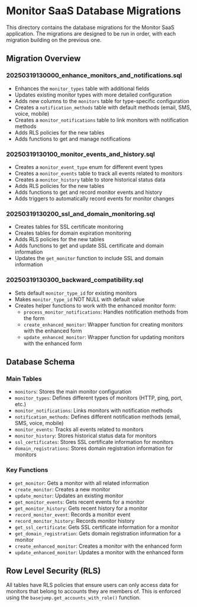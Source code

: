 # Monitor SaaS Database Migrations

This directory contains the database migrations for the Monitor SaaS application. The migrations are designed to be run in order, with each migration building on the previous one.

## Migration Overview

### 20250319130000_enhance_monitors_and_notifications.sql
- Enhances the `monitor_types` table with additional fields
- Updates existing monitor types with more detailed configuration
- Adds new columns to the `monitors` table for type-specific configuration
- Creates a `notification_methods` table with default methods (email, SMS, voice, mobile)
- Creates a `monitor_notifications` table to link monitors with notification methods
- Adds RLS policies for the new tables
- Adds functions to get and manage notifications

### 20250319130100_monitor_events_and_history.sql
- Creates a `monitor_event_type` enum for different event types
- Creates a `monitor_events` table to track all events related to monitors
- Creates a `monitor_history` table to store historical status data
- Adds RLS policies for the new tables
- Adds functions to get and record monitor events and history
- Adds triggers to automatically record events for monitor changes

### 20250319130200_ssl_and_domain_monitoring.sql
- Creates tables for SSL certificate monitoring
- Creates tables for domain expiration monitoring
- Adds RLS policies for the new tables
- Adds functions to get and update SSL certificate and domain information
- Updates the `get_monitor` function to include SSL and domain information

### 20250319130300_backward_compatibility.sql
- Sets default `monitor_type_id` for existing monitors
- Makes `monitor_type_id` NOT NULL with default value
- Creates helper functions to work with the enhanced monitor form:
  - `process_monitor_notifications`: Handles notification methods from the form
  - `create_enhanced_monitor`: Wrapper function for creating monitors with the enhanced form
  - `update_enhanced_monitor`: Wrapper function for updating monitors with the enhanced form

## Database Schema

### Main Tables
- `monitors`: Stores the main monitor configuration
- `monitor_types`: Defines different types of monitors (HTTP, ping, port, etc.)
- `monitor_notifications`: Links monitors with notification methods
- `notification_methods`: Defines different notification methods (email, SMS, voice, mobile)
- `monitor_events`: Tracks all events related to monitors
- `monitor_history`: Stores historical status data for monitors
- `ssl_certificates`: Stores SSL certificate information for monitors
- `domain_registrations`: Stores domain registration information for monitors

### Key Functions
- `get_monitor`: Gets a monitor with all related information
- `create_monitor`: Creates a new monitor
- `update_monitor`: Updates an existing monitor
- `get_monitor_events`: Gets recent events for a monitor
- `get_monitor_history`: Gets recent history for a monitor
- `record_monitor_event`: Records a monitor event
- `record_monitor_history`: Records monitor history
- `get_ssl_certificate`: Gets SSL certificate information for a monitor
- `get_domain_registration`: Gets domain registration information for a monitor
- `create_enhanced_monitor`: Creates a monitor with the enhanced form
- `update_enhanced_monitor`: Updates a monitor with the enhanced form

## Row Level Security (RLS)

All tables have RLS policies that ensure users can only access data for monitors that belong to accounts they are members of. This is enforced using the `basejump.get_accounts_with_role()` function.
